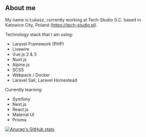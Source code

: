 ## About me
My name is Łukasz, currently working at Tech-Studio S.C. based in Katowice City, Poland (https://tech-studio.pl).

Technology stack that I am using:
- Laravel Framework (PHP)
- Livewire
- Vue.js 2 & 3
- Nuxt.js
- Alpine.js
- SCSS
- Webpack / Docker
- Laravel Sail, Laravel Homestead

Currently learning
- Symfony
- Next.js
- React.js
- Material UI
- Prisma

[![Anurag's GitHub stats](https://github-readme-stats.vercel.app/api?username=lukasion)](https://github.com/anuraghazra/github-readme-stats)
